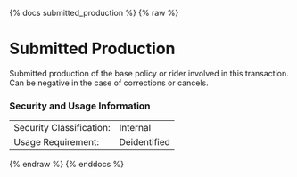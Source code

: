 {% docs submitted_production %}
{% raw %}

# Submitted Production
Submitted production of the base policy or rider involved in this transaction.  Can be negative in the case of corrections or cancels.


### Security and Usage Information
|     |     |
| --- | --- |
|Security Classification:  |Internal|
|Usage Requirement:        |Deidentified|

{% endraw %}
{% enddocs %}
